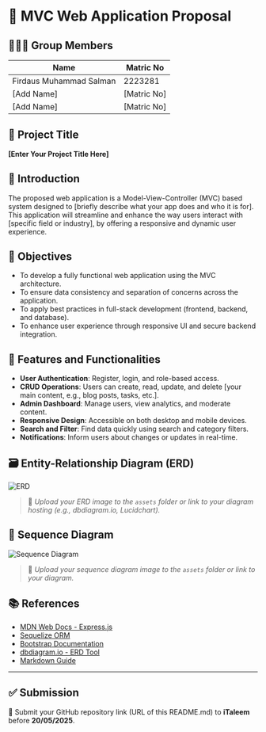 # 📄 MVC Web Application Proposal

## 🧑‍🤝‍🧑 Group Members
| Name                     | Matric No   |
|--------------------------|-------------|
| Firdaus Muhammad Salman | 2223281     |
| [Add Name]              | [Matric No] |
| [Add Name]              | [Matric No] |

## 📌 Project Title
**[Enter Your Project Title Here]**

## 📝 Introduction

The proposed web application is a Model-View-Controller (MVC) based system designed to [briefly describe what your app does and who it is for]. This application will streamline and enhance the way users interact with [specific field or industry], by offering a responsive and dynamic user experience.

## 🎯 Objectives

- To develop a fully functional web application using the MVC architecture.
- To ensure data consistency and separation of concerns across the application.
- To apply best practices in full-stack development (frontend, backend, and database).
- To enhance user experience through responsive UI and secure backend integration.

## 🔧 Features and Functionalities

- **User Authentication**: Register, login, and role-based access.
- **CRUD Operations**: Users can create, read, update, and delete [your main content, e.g., blog posts, tasks, etc.].
- **Admin Dashboard**: Manage users, view analytics, and moderate content.
- **Responsive Design**: Accessible on both desktop and mobile devices.
- **Search and Filter**: Find data quickly using search and category filters.
- **Notifications**: Inform users about changes or updates in real-time.

## 🗃️ Entity-Relationship Diagram (ERD)

![ERD](./assets/erd-diagram.png)

> 📎 _Upload your ERD image to the `assets` folder or link to your diagram hosting (e.g., dbdiagram.io, Lucidchart)._

## 🔁 Sequence Diagram

![Sequence Diagram](./assets/sequence-diagram.png)

> 📎 _Upload your sequence diagram image to the `assets` folder or link to your diagram._

## 📚 References

- [MDN Web Docs - Express.js](https://developer.mozilla.org/en-US/docs/Learn/Server-side/Express_Nodejs)
- [Sequelize ORM](https://sequelize.org/)
- [Bootstrap Documentation](https://getbootstrap.com/)
- [dbdiagram.io - ERD Tool](https://dbdiagram.io/)
- [Markdown Guide](https://www.markdownguide.org/)

---

## ✅ Submission

📎 Submit your GitHub repository link (URL of this README.md) to **iTaleem** before **20/05/2025**.